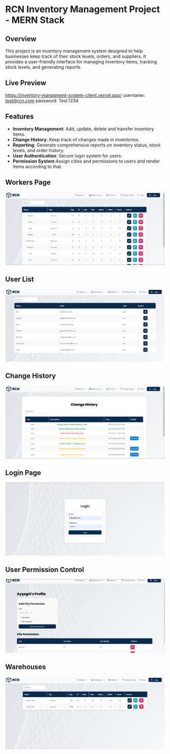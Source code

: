 # RCN Inventory Management Project - MERN Stack
## Overview
This project is an inventory management system designed to help businesses keep track of their stock levels, orders, and suppliers. It provides a user-friendly interface for managing inventory items, tracking stock levels, and generating reports.
## Live Preview
https://inventory-managment-system-client.vercel.app/
username: test@rcn.com
password: Test.1234
## Features
- **Inventory Management**: Add, update, delete and transfer inventory items.
- **Change History**: Keep track of changes made in inventories.
- **Reporting**: Generate comprehensive reports on inventory status, stock levels, and order history.
- **User Authentication**: Secure login system for users.
- **Permission System**:Assign cities and permissions to users and render items according to that.
  
## Workers Page
![Workers Page](https://github.com/ercaneray/inventory-managment-system/blob/main/images/workers.png?raw=true)

## User List
![User List](https://github.com/ercaneray/inventory-managment-system/blob/main/images/users.png?raw=true)

## Change History
![Change History](https://github.com/ercaneray/inventory-managment-system/blob/main/images/change-history.png?raw=true)

## Login Page
![Login Page](https://github.com/ercaneray/inventory-managment-system/blob/main/images/login-page.png?raw=true)

## User Permission Control
![User Permission Control](https://github.com/ercaneray/inventory-managment-system/blob/main/images/user-permission-control.png?raw=true)

## Warehouses
![Warehouses](https://github.com/ercaneray/inventory-managment-system/blob/main/images/warehouses.png?raw=true)

